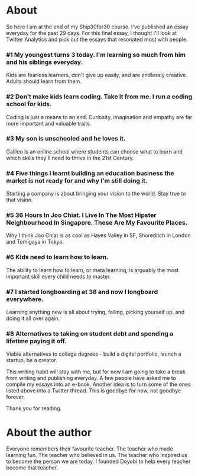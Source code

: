 # About

So here I am at the end of my Ship30for30 course. I've published an
essay everyday for the past 29 days. For this final essay, I thought
I'll look at Twitter Analytics and pick out the essays that resonated
most with people.

### #1 My youngest turns 3 today. I'm learning so much from him and his siblings everyday.

Kids are fearless learners, don't give up easily, and are endlessly
creative. Adults should learn from them.

### #2 Don’t make kids learn coding. Take it from me. I run a coding school for kids.

Coding is just a means to an end. Curiosity, imagination and empathy are
far more important and valuable traits.

### #3 My son is unschooled and he loves it.

Galileo is an online school where students can choose what to learn and
which skills they'll need to thrive in the 21st Century.

### #4 Five things I learnt building an education business the market is not ready for and why I'm still doing it.

Starting a company is about bringing your vision to the world. Stay true
to that vision.

### #5 36 Hours In Joo Chiat. I Live In The Most Hipster Neighbourhood In Singapore. These Are My Favourite Places.

Why I think Joo Chiat is as cool as Hayes Valley in SF, Shoreditch in
London and Tomigaya in Tokyo.

### #6 Kids need to learn how to learn.

The ability to learn how to learn, or meta learning, is arguably the
most important skill every child needs to master.

### #7 I started longboarding at 38 and now I longboard everywhere.

Learning anything new is all about trying, failing, picking yourself up,
and doing it all over again.

### #8 Alternatives to taking on student debt and spending a lifetime paying it off.

Viable alternatives to college degrees - build a digital portfolio,
launch a startup, be a creator.

This writing habit will stay with me, but for now I am going to take a
break from writing and publishing everyday. A few people have asked me
to compile my essays into an e-book. Another idea is to turn some of the
ones listed above into a Twitter thread. This is goodbye for now, not
goodbye forever.

Thank you for reading.


# About the author

Everyone remembers their favourite teacher. The teacher who made
learning fun. The teacher who believed in us. The teacher who inspired
us to become the person we are today. I founded Doyobi to help every
teacher become that teacher.


